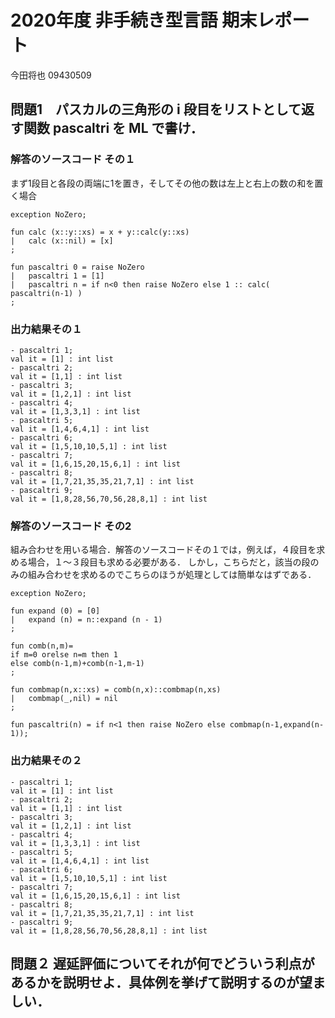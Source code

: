 # 2020年度 非手続き型言語 期末レポート

今田将也
09430509

## 問題1　パスカルの三角形の i 段目をリストとして返す関数 pascaltri を ML で書け．

### 解答のソースコード その１

まず1段目と各段の両端に1を置き，そしてその他の数は左上と右上の数の和を置く場合

```
exception NoZero;

fun calc (x::y::xs) = x + y::calc(y::xs)
|   calc (x::nil) = [x]
;

fun pascaltri 0 = raise NoZero
|   pascaltri 1 = [1]
|   pascaltri n = if n<0 then raise NoZero else 1 :: calc( pascaltri(n-1) )
;
```

### 出力結果その１

```
- pascaltri 1;
val it = [1] : int list    
- pascaltri 2;
val it = [1,1] : int list  
- pascaltri 3;
val it = [1,2,1] : int list
- pascaltri 4;
val it = [1,3,3,1] : int list
- pascaltri 5;
val it = [1,4,6,4,1] : int list
- pascaltri 6;
val it = [1,5,10,10,5,1] : int list
- pascaltri 7;
val it = [1,6,15,20,15,6,1] : int list
- pascaltri 8;
val it = [1,7,21,35,35,21,7,1] : int list
- pascaltri 9;
val it = [1,8,28,56,70,56,28,8,1] : int list
```

### 解答のソースコード その2

組み合わせを用いる場合．解答のソースコードその１では，例えば，４段目を求める場合，１～３段目も求める必要がある．
しかし，こちらだと，該当の段のみの組み合わせを求めるのでこちらのほうが処理としては簡単なはずである．

```
exception NoZero;

fun expand (0) = [0]
|   expand (n) = n::expand (n - 1)
;

fun comb(n,m)=
if m=0 orelse n=m then 1
else comb(n-1,m)+comb(n-1,m-1)
;

fun combmap(n,x::xs) = comb(n,x)::combmap(n,xs)
|   combmap(_,nil) = nil
;

fun pascaltri(n) = if n<1 then raise NoZero else combmap(n-1,expand(n-1));
```

### 出力結果その２

```
- pascaltri 1;
val it = [1] : int list
- pascaltri 2;
val it = [1,1] : int list
- pascaltri 3;
val it = [1,2,1] : int list
- pascaltri 4;
val it = [1,3,3,1] : int list
- pascaltri 5;
val it = [1,4,6,4,1] : int list
- pascaltri 6;
val it = [1,5,10,10,5,1] : int list
- pascaltri 7;
val it = [1,6,15,20,15,6,1] : int list
- pascaltri 8;
val it = [1,7,21,35,35,21,7,1] : int list
- pascaltri 9;
val it = [1,8,28,56,70,56,28,8,1] : int list
```

## 問題２ 遅延評価についてそれが何でどういう利点があるかを説明せよ．具体例を挙げて説明するのが望ましい．
